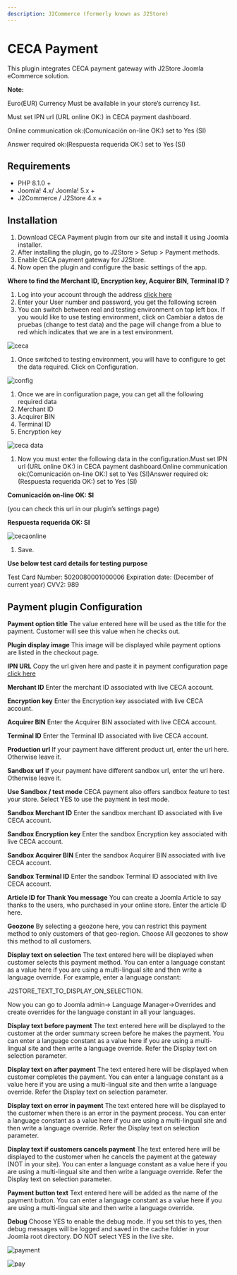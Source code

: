 ```yaml
---
description: J2Commerce (formerly known as J2Store)
---
```


# CECA Payment

This plugin integrates CECA payment gateway with J2Store Joomla eCommerce solution.

**Note:**

Euro(EUR) Currency Must be available in your store’s currency list.

Must set IPN url (URL online OK:) in CECA payment dashboard.

Online communication ok:(Comunicación on-line OK:) set to Yes (SI)

Answer required ok:(Respuesta requerida OK:) set to Yes (SI)

## Requirements <a href="#requirements" id="requirements"></a>

* PHP 8.1.0 +
* Joomla! 4.x/ Joomla! 5.x +
* J2Commerce / J2Store 4.x +

## Installation <a href="#installation" id="installation"></a>

1. Download CECA Payment plugin from our site and install it using Joomla installer.
2. After installing the plugin, go to J2Store > Setup > Payment methods.
3. Enable CECA payment gateway for J2Store.
4. Now open the plugin and configure the basic settings of the app.

**Where to find the Merchant ID, Encryption key, Acquirer BIN, Terminal ID ?**

1. Log into your account through the address [click here](https://comercios.ceca.es/)
2. Enter your User number and password, you get the following screen
3. You can switch between real and testing environment on top left box. If you would like to use testing environment, click on Cambiar a datos de pruebas (change to test data) and the page will change from a blue to red which indicates that we are in a test environment.

![ceca](https://raw.githubusercontent.com/j2store/doc-images/master/payment-methods/ceca-payment/ceca-switch-envi.png)

1. Once switched to testing environment, you will have to configure to get the data required. Click on Configuration.

![config](https://raw.githubusercontent.com/j2store/doc-images/master/payment-methods/ceca-payment/ceca-config.png)

1. Once we are in configuration page, you can get all the following required data
2. Merchant ID
3. Acquirer BIN
4. Terminal ID
5. Encryption key

![ceca data](https://raw.githubusercontent.com/j2store/doc-images/master/payment-methods/ceca-payment/ceca-req-data.png)

1. Now you must enter the following data in the configuration.Must set IPN url (URL online OK:) in CECA payment dashboard.Online communication ok:(Comunicación on-line OK:) set to Yes (SI)Answer required ok:(Respuesta requerida OK:) set to Yes (SI)

**Comunicación on-line OK: SI**

(you can check this url in our plugin’s settings page)

**Respuesta requerida OK: SI**

![cecaonline](https://raw.githubusercontent.com/j2store/doc-images/master/payment-methods/ceca-payment/ceca-url-online.png)

1. Save.

**Use below test card details for testing purpose**

Test Card Number: 5020080001000006 Expiration date: (December of current year) CVV2: 989

## Payment plugin Configuration <a href="#payment-plugin-configuration" id="payment-plugin-configuration"></a>

**Payment option title** The value entered here will be used as the title for the payment. Customer will see this value when he checks out.

**Plugin display image** This image will be displayed while payment options are listed in the checkout page.

**IPN URL** Copy the url given here and paste it in payment configuration page [click here](https://comercios.ceca.es/)

**Merchant ID** Enter the merchant ID associated with live CECA account.

**Encryption key** Enter the Encryption key associated with live CECA account.

**Acquirer BIN** Enter the Acquirer BIN associated with live CECA account.

**Terminal ID** Enter the Terminal ID associated with live CECA account.

**Production url** If your payment have different product url, enter the url here. Otherwise leave it.

**Sandbox url** If your payment have different sandbox url, enter the url here. Otherwise leave it.

**Use Sandbox / test mode** CECA payment also offers sandbox feature to test your store. Select YES to use the payment in test mode.

**Sandbox Merchant ID** Enter the sandbox merchant ID associated with live CECA account.

**Sandbox Encryption key** Enter the sandbox Encryption key associated with live CECA account.

**Sandbox Acquirer BIN** Enter the sandbox Acquirer BIN associated with live CECA account.

**Sandbox Terminal ID** Enter the sandbox Terminal ID associated with live CECA account.

**Article ID for Thank You message** You can create a Joomla Article to say thanks to the users, who purchased in your online store. Enter the article ID here.

**Geozone** By selecting a geozone here, you can restrict this payment method to only customers of that geo-region. Choose All geozones to show this method to all customers.

**Display text on selection** The text entered here will be displayed when customer selects this payment method. You can enter a language constant as a value here if you are using a multi-lingual site and then write a language override. For example, enter a language constant:

J2STORE\_TEXT\_TO\_DISPLAY\_ON\_SELECTION.

Now you can go to Joomla admin-> Language Manager->Overrides and create overrides for the language constant in all your languages.

**Display text before payment** The text entered here will be displayed to the customer at the order summary screen before he makes the payment. You can enter a language constant as a value here if you are using a multi-lingual site and then write a language override. Refer the Display text on selection parameter.

**Display text on after payment** The text entered here will be displayed when customer completes the payment. You can enter a language constant as a value here if you are using a multi-lingual site and then write a language override. Refer the Display text on selection parameter.

**Display text on error in payment** The text entered here will be displayed to the customer when there is an error in the payment process. You can enter a language constant as a value here if you are using a multi-lingual site and then write a language override. Refer the Display text on selection parameter.

**Display text if customers cancels payment** The text entered here will be displayed to the customer when he cancels the payment at the gateway (NOT in your site). You can enter a language constant as a value here if you are using a multi-lingual site and then write a language override. Refer the Display text on selection parameter.

**Payment button text** Text entered here will be added as the name of the payment button. You can enter a language constant as a value here if you are using a multi-lingual site and then write a language override.

**Debug** Choose YES to enable the debug mode. If you set this to yes, then debug messages will be logged and saved in the cache folder in your Joomla root directory. DO NOT select YES in the live site.

![payment](https://raw.githubusercontent.com/j2store/doc-images/master/payment-methods/ceca-payment/ceca-payment-01.png)

![pay](https://raw.githubusercontent.com/j2store/doc-images/master/payment-methods/ceca-payment/ceca-payment-02.png)
